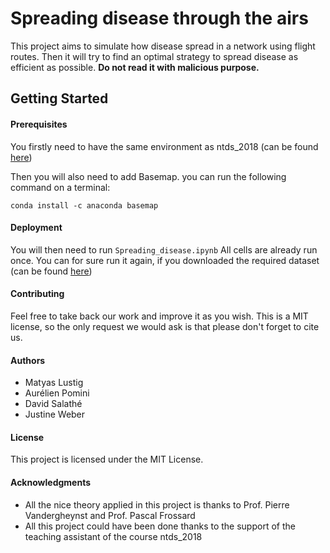 # Spreading disease through the airs
This project aims to simulate how disease spread in a network using flight routes.
Then it will try to find an optimal strategy to spread disease as efficient as possible. **Do not read it with malicious purpose.**
## Getting Started
#### Prerequisites
You firstly need to have the same environment as ntds_2018 (can be found [here](https://github.com/mdeff/ntds_2018))

Then you will also need to add Basemap. you can run the following command on a terminal:

`conda install -c anaconda basemap`

#### Deployment
You will then need to run `Spreading_disease.ipynb`
All cells are already run once. You can for sure run it again, if you downloaded the required dataset (can be found [here](https://openflights.org/data.html))

#### Contributing
Feel free to take back our work and improve it as you wish. This is a MIT license, so the only request we would ask is that please don't forget to cite us.

#### Authors
* Matyas Lustig 
* Aurélien Pomini
* David Salathé
* Justine Weber

#### License
This project is licensed under the MIT License.

#### Acknowledgments
* All the nice theory applied in this project is thanks to Prof. Pierre Vandergheynst and Prof. Pascal Frossard
* All this project could have been done thanks to the support of the teaching assistant of the course ntds_2018
